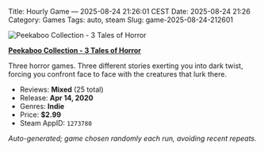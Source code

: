 Title: Hourly Game — 2025-08-24 21:26:01 CEST
Date: 2025-08-24 21:26
Category: Games
Tags: auto, steam
Slug: game-2025-08-24-212601

![Peekaboo Collection - 3 Tales of Horror](https://shared.akamai.steamstatic.com/store_item_assets/steam/apps/1273780/header.jpg?t=1744745266)

**[Peekaboo Collection - 3 Tales of Horror](https://store.steampowered.com/app/1273780/)**

Three horror games. Three different stories exerting you into dark twist, forcing you confront face to face with the creatures that lurk there.

- Reviews: **Mixed** (25 total)
- Release: **Apr 14, 2020**
- Genres: **Indie**
- Price: **$2.99**
- Steam AppID: `1273780`

*Auto-generated; game chosen randomly each run, avoiding recent repeats.*
